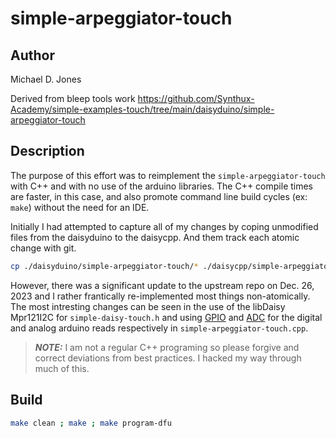 # simple-arpeggiator-touch

## Author

Michael D. Jones

Derived from bleep tools work <https://github.com/Synthux-Academy/simple-examples-touch/tree/main/daisyduino/simple-arpeggiator-touch>

## Description

The purpose of this effort was to reimplement the `simple-arpeggiator-touch`
with C++ and with no use of the arduino libraries. The C++ compile times are 
faster, in this case, and also promote command line build cycles (ex: `make`)
without the need for an IDE.

Initially I had attempted to capture all of my changes by coping unmodified
files from the daisyduino to the daisycpp. And them track each atomic change
with git.

```bash
cp ./daisyduino/simple-arpeggiator-touch/* ./daisycpp/simple-arpeggiator-touch/
```

However, there was a significant update to the upstream repo on Dec. 26, 2023
and I rather frantically re-implemented most things non-atomically. The
most intresting changes can be seen in the use of the libDaisy Mpr121I2C for
`simple-daisy-touch.h` and using 
[GPIO](https://electro-smith.github.io/libDaisy/md_doc_2md_2__a1___getting-_started-_g_p_i_o.html)
and [ADC](https://electro-smith.github.io/libDaisy/md_doc_2md_2__a4___getting-_started-_a_d_cs.html) for the digital and analog arduino reads respectively in `simple-arpeggiator-touch.cpp`.

> **_NOTE:_**  I am not a regular C++ programing so please forgive and correct
> deviations from best practices. I hacked my way through much of this.

## Build

```bash
make clean ; make ; make program-dfu
```
